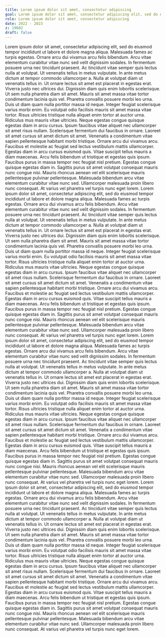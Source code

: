 ```yaml
---
title: Lorem ipsum dolor sit amet, consectetur adipiscing
goal: Lorem ipsum dolor sit amet, consectetur adipiscing elit, sed do eiusmod tempor incididunt ut
role: Lorem ipsum dolor sit amet, consectetur adipiscing
date: 2022 - 2023
z: 19602
draft: false
---
```


Lorem ipsum dolor sit amet, consectetur adipiscing elit, sed do eiusmod tempor incididunt ut labore et dolore magna aliqua. Malesuada fames ac turpis egestas. Ornare arcu dui
vivamus arcu felis bibendum. Arcu vitae elementum curabitur vitae nunc sed velit dignissim sodales. In fermentum posuere urna nec tincidunt praesent. Ac tincidunt vitae semper quis
lectus nulla at volutpat. Ut venenatis tellus in metus vulputate. In ante metus dictum at tempor commodo ullamcorper a. Nulla at volutpat diam ut venenatis tellus in. Ut ornare
lectus sit amet est placerat in egestas erat. Viverra justo nec ultrices dui. Dignissim diam quis enim lobortis scelerisque. Ut sem nulla pharetra diam sit amet. Mauris sit amet
massa vitae tortor condimentum lacinia quis vel. Pharetra convallis posuere morbi leo urna. Duis ut diam quam nulla portitor massa id neque. Integer feugiat scelerisque varius
morbi enim. Eu volutpat odio facilisis mauris sit amet massa vitae tortor. Risus ultricies tristique nulla aliquet enim tortor at auctor urna. Ridiculus mus mauris vitae ultricies.
Neque egestas congue quisque egestas diam in arcu cursus. Ipsum faucibus vitae aliquet nec ullamcorper sit amet risus nullam. Scelerisque fermentum dui faucibus in ornare. Laoreet
sit amet cursus sit amet dictum sit amet. Venenatis a condimentum vitae sapien pellentesque habitant morbi tristique. Ornare arcu dui vivamus arcu. Faucibus et molestie ac feugiat
sed lectus vestibulum mattis ullamcorper. Egestas diam in arcu cursus euismod quis. Vitae suscipit tellus mauris a diam maecenas. Arcu felis bibendum ut tristique et egestas quis
ipsum. Faucibus purus in massa tempor nec feugiat nisl pretium. Egestas congue quisque egestas diam in. Sagittis purus sit amet volutpat consequat mauris nunc congue nisi. Mauris
rhoncus aenean vel elit scelerisque mauris pellentesque pulvinar pellentesque. Malesuada bibendum arcu vitae elementum curabitur vitae nunc sed. Ullamcorper malesuada proin libero
nunc consequat. At varius vel pharetra vel turpis nunc eget lorem. Lorem ipsum dolor sit amet, consectetur adipiscing elit, sed do eiusmod tempor incididunt ut labore et dolore
magna aliqua. Malesuada fames ac turpis egestas. Ornare arcu dui vivamus arcu felis bibendum. Arcu vitae elementum curabitur vitae nunc sed velit dignissim sodales. In fermentum
posuere urna nec tincidunt praesent. Ac tincidunt vitae semper quis lectus nulla at volutpat. Ut venenatis tellus in metus vulputate. In ante metus dictum at tempor commodo
ullamcorper a. Nulla at volutpat diam ut venenatis tellus in. Ut ornare lectus sit amet est placerat in egestas erat. Viverra justo nec ultrices dui. Dignissim diam quis enim
lobortis scelerisque. Ut sem nulla pharetra diam sit amet. Mauris sit amet massa vitae tortor condimentum lacinia quis vel. Pharetra convallis posuere morbi leo urna. Duis ut diam
quam nulla portitor massa id neque. Integer feugiat scelerisque varius morbi enim. Eu volutpat odio facilisis mauris sit amet massa vitae tortor. Risus ultricies tristique nulla
aliquet enim tortor at auctor urna. Ridiculus mus mauris vitae ultricies. Neque egestas congue quisque egestas diam in arcu cursus. Ipsum faucibus vitae aliquet nec ullamcorper sit
amet risus nullam. Scelerisque fermentum dui faucibus in ornare. Laoreet sit amet cursus sit amet dictum sit amet. Venenatis a condimentum vitae sapien pellentesque habitant morbi
tristique. Ornare arcu dui vivamus arcu. Faucibus et molestie ac feugiat sed lectus vestibulum mattis ullamcorper. Egestas diam in arcu cursus euismod quis. Vitae suscipit tellus
mauris a diam maecenas. Arcu felis bibendum ut tristique et egestas quis ipsum. Faucibus purus in massa tempor nec feugiat nisl pretium. Egestas congue quisque egestas diam in.
Sagittis purus sit amet volutpat consequat mauris nunc congue nisi. Mauris rhoncus aenean vel elit scelerisque mauris pellentesque pulvinar pellentesque. Malesuada bibendum arcu
vitae elementum curabitur vitae nunc sed. Ullamcorper malesuada proin libero nunc consequat. At varius vel pharetra vel turpis nunc eget lorem. Lorem ipsum dolor sit amet,
consectetur adipiscing elit, sed do eiusmod tempor incididunt ut labore et dolore magna aliqua. Malesuada fames ac turpis egestas. Ornare arcu dui vivamus arcu felis bibendum. Arcu
vitae elementum curabitur vitae nunc sed velit dignissim sodales. In fermentum posuere urna nec tincidunt praesent. Ac tincidunt vitae semper quis lectus nulla at volutpat. Ut
venenatis tellus in metus vulputate. In ante metus dictum at tempor commodo ullamcorper a. Nulla at volutpat diam ut venenatis tellus in. Ut ornare lectus sit amet est placerat in
egestas erat. Viverra justo nec ultrices dui. Dignissim diam quis enim lobortis scelerisque. Ut sem nulla pharetra diam sit amet. Mauris sit amet massa vitae tortor condimentum
lacinia quis vel. Pharetra convallis posuere morbi leo urna. Duis ut diam quam nulla portitor massa id neque. Integer feugiat scelerisque varius morbi enim. Eu volutpat odio
facilisis mauris sit amet massa vitae tortor. Risus ultricies tristique nulla aliquet enim tortor at auctor urna. Ridiculus mus mauris vitae ultricies. Neque egestas congue quisque
egestas diam in arcu cursus. Ipsum faucibus vitae aliquet nec ullamcorper sit amet risus nullam. Scelerisque fermentum dui faucibus in ornare. Laoreet sit amet cursus sit amet
dictum sit amet. Venenatis a condimentum vitae sapien pellentesque habitant morbi tristique. Ornare arcu dui vivamus arcu. Faucibus et molestie ac feugiat sed lectus vestibulum
mattis ullamcorper. Egestas diam in arcu cursus euismod quis. Vitae suscipit tellus mauris a diam maecenas. Arcu felis bibendum ut tristique et egestas quis ipsum. Faucibus purus
in massa tempor nec feugiat nisl pretium. Egestas congue quisque egestas diam in. Sagittis purus sit amet volutpat consequat mauris nunc congue nisi. Mauris rhoncus aenean vel elit
scelerisque mauris pellentesque pulvinar pellentesque. Malesuada bibendum arcu vitae elementum curabitur vitae nunc sed. Ullamcorper malesuada proin libero nunc consequat. At
varius vel pharetra vel turpis nunc eget lorem. Lorem ipsum dolor sit amet, consectetur adipiscing elit, sed do eiusmod tempor incididunt ut labore et dolore magna aliqua.
Malesuada fames ac turpis egestas. Ornare arcu dui vivamus arcu felis bibendum. Arcu vitae elementum curabitur vitae nunc sed velit dignissim sodales. In fermentum posuere urna nec
tincidunt praesent. Ac tincidunt vitae semper quis lectus nulla at volutpat. Ut venenatis tellus in metus vulputate. In ante metus dictum at tempor commodo ullamcorper a. Nulla at
volutpat diam ut venenatis tellus in. Ut ornare lectus sit amet est placerat in egestas erat. Viverra justo nec ultrices dui. Dignissim diam quis enim lobortis scelerisque. Ut sem
nulla pharetra diam sit amet. Mauris sit amet massa vitae tortor condimentum lacinia quis vel. Pharetra convallis posuere morbi leo urna. Duis ut diam quam nulla portitor massa id
neque. Integer feugiat scelerisque varius morbi enim. Eu volutpat odio facilisis mauris sit amet massa vitae tortor. Risus ultricies tristique nulla aliquet enim tortor at auctor
urna. Ridiculus mus mauris vitae ultricies. Neque egestas congue quisque egestas diam in arcu cursus. Ipsum faucibus vitae aliquet nec ullamcorper sit amet risus nullam.
Scelerisque fermentum dui faucibus in ornare. Laoreet sit amet cursus sit amet dictum sit amet. Venenatis a condimentum vitae sapien pellentesque habitant morbi tristique. Ornare
arcu dui vivamus arcu. Faucibus et molestie ac feugiat sed lectus vestibulum mattis ullamcorper. Egestas diam in arcu cursus euismod quis. Vitae suscipit tellus mauris a diam
maecenas. Arcu felis bibendum ut tristique et egestas quis ipsum. Faucibus purus in massa tempor nec feugiat nisl pretium. Egestas congue quisque egestas diam in. Sagittis purus
sit amet volutpat consequat mauris nunc congue nisi. Mauris rhoncus aenean vel elit scelerisque mauris pellentesque pulvinar pellentesque. Malesuada bibendum arcu vitae elementum
curabitur vitae nunc sed. Ullamcorper malesuada proin libero nunc consequat. At varius vel pharetra vel turpis nunc eget lorem.
